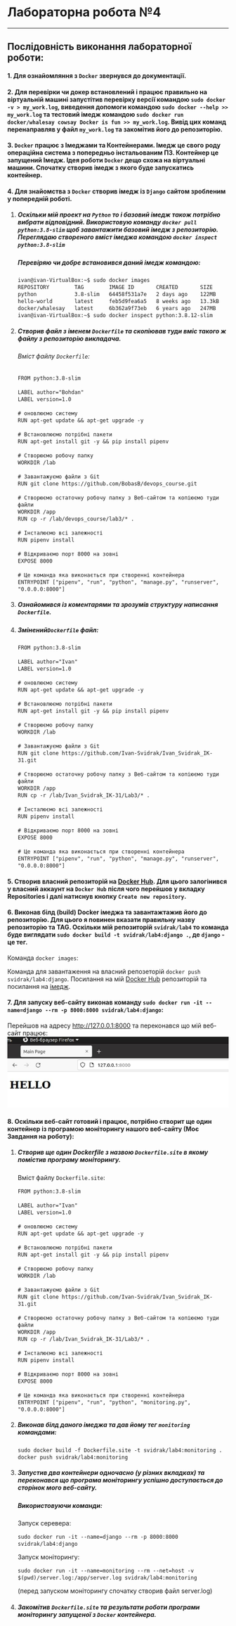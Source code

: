 # **Лабораторна робота №4**
---
## Послідовність виконання лабораторної роботи:
#### 1. Для ознайомляння з `Docker` звернувся до документації.
#### 2. Для перевірки чи докер встановлений і працює правильно на віртуальній машині запустітив перевірку версії командою `sudo docker -v > my_work.log`, виведення допомоги командою `sudo docker --help >> my_work.log` та тестовий імедж командою `sudo docker run docker/whalesay cowsay Docker is fun >> my_work.log`. Вивід цих команд перенаправляв у файл `my_work.log` та закомітив його до репозиторію.
#### 3. `Docker` працює з Імеджами та Контейнерами. Імедж це свого роду операційна система з попередньо інстальованим ПЗ. Контейнер це запущений Імедж. Ідея роботи `Docker` дещо схожа на віртуальні машини. Спочатку створив імедж з якого буде запускатись контейнер.
#### 4. Для знайомства з `Docker` створив імедж із `Django` сайтом зробленим у попередній роботі.
1. ##### Оскільки мій проект на `Python` то і базовий імедж також потрібно вибрати відповідний. Використовую команду `docker pull python:3.8-slim` щоб завантажити базовий імедж з репозиторію. Переглядаю створеного вміст імеджа командою `docker inspect python:3.8-slim`
    ##### Перевіряю чи добре встановився даний імедж командою:
    
    ```text
    ivan@ivan-VirtualBox:~$ sudo docker images
    REPOSITORY        TAG        IMAGE ID       CREATED       SIZE
    python            3.8-slim   64458f531a7e   2 days ago    122MB
    hello-world       latest     feb5d9fea6a5   8 weeks ago   13.3kB
    docker/whalesay   latest     6b362a9f73eb   6 years ago   247MB
    ivan@ivan-VirtualBox:~$ sudo docker inspect python:3.8.12-slim
 
    ```
2. ##### Створив файл з іменем `Dockerfile` та скопіював туди вміс такого ж файлу з репозиторію викладача.
    ###### Вміст файлу `Dockerfile`:
    ```text
    FROM python:3.8-slim
    
    LABEL author="Bohdan"
    LABEL version=1.0
    
    # оновлюємо систему
    RUN apt-get update && apt-get upgrade -y
    
    # Встановлюємо потрібні пакети
    RUN apt-get install git -y && pip install pipenv
    
    # Створюємо робочу папку
    WORKDIR /lab
    
    # Завантажуємо файли з Git
    RUN git clone https://github.com/BobasB/devops_course.git
    
    # Створюємо остаточну робочу папку з Веб-сайтом та копіюємо туди файли
    WORKDIR /app
    RUN cp -r /lab/devops_course/lab3/* .
    
    # Інсталюємо всі залежності
    RUN pipenv install
    
    # Відкриваємо порт 8000 на зовні
    EXPOSE 8000
    
    # Це команда яка виконається при створенні контейнера
    ENTRYPOINT ["pipenv", "run", "python", "manage.py", "runserver", "0.0.0.0:8000"]
    ```
3. ##### Ознайомився із коментарями та зрозумів структуру написання `Dockerfile`.
4. ##### Змінений`Dockerfile` файл:
    ```text
   FROM python:3.8-slim
   
   LABEL author="Ivan"
   LABEL version=1.0
   
   # оновлюємо систему
   RUN apt-get update && apt-get upgrade -y
   
   # Встановлюємо потрібні пакети
   RUN apt-get install git -y && pip install pipenv
   
   # Створюємо робочу папку
   WORKDIR /lab
   
   # Завантажуємо файли з Git
   RUN git clone https://github.com/Ivan-Svidrak/Ivan_Svidrak_IK-31.git
   
   # Створюємо остаточну робочу папку з Веб-сайтом та копіюємо туди файли
   WORKDIR /app
   RUN cp -r /lab/Ivan_Svidrak_IK-31/Lab3/* .
   
   # Інсталюємо всі залежності
   RUN pipenv install
   
   # Відкриваємо порт 8000 на зовні
   EXPOSE 8000
   
   # Це команда яка виконається при створенні контейнера
   ENTRYPOINT ["pipenv", "run", "python", "manage.py", "runserver", "0.0.0.0:8000"]
    ```
#### 5. Створив власний репозиторій на [Docker Hub](https://hub.docker.com/repository/docker/svidrak/lab4). Для цього залогінився у власний аккаунт на `Docker Hub` після чого перейшов у вкладку Repositories і далі натиснув кнопку `Create new repository`.
#### 6. Виконав білд (build) Docker імеджа та завантажтажив його до репозиторію. Для цього я повинен вказати правильну назву репозиторію та TAG. Оскільки мій репозиторій `svidrak/lab4` то команда буде виглядати `sudo docker build -t svidrak/lab4:django .`, де `django` - це тег.
Команда `docker images`:

Команда для завантаження на власний репозеторій `docker push svidrak/lab4:django`.
Посилання на мій [Docker Hub](https://hub.docker.com/r/svidrak/lab4) репозиторій та посилання на [імедж](https://hub.docker.com/layers/svidrak/lab4/django/images/sha256-c54ef561467bb676181b38344ba0156b1fe4c021dfff72731b7fc70086f5848b?context=explore).
#### 7. Для запуску веб-сайту виконав команду `sudo docker run -it --name=django --rm -p 8000:8000 svidrak/lab4:django`:

Перейшов на адресу http://127.0.0.1:8000 та переконався що мій веб-сайт працює:
![task_7](https://github.com/Ivan-Svidrak/Ivan_Svidrak_IK-31/blob/main/Lab4/main.png)
#### 8. Оскільки веб-сайт готовий і працює, потрібно створит ще один контейнер із програмою моніторингу нашого веб-сайту (Моє Завдання на роботу):
1. ##### Створив ще один Dockerfile з назвою `Dockerfile.site` в якому помістив програму моніторингу.
    Вміст файлу `Dockerfile.site`:
    ```text
   FROM python:3.8-slim
   
   LABEL author="Ivan"
   LABEL version=1.0
   
   # оновлюємо систему
   RUN apt-get update && apt-get upgrade -y
   
   # Встановлюємо потрібні пакети
   RUN apt-get install git -y && pip install pipenv
   
   # Створюємо робочу папку
   WORKDIR /lab
   
   # Завантажуємо файли з Git
   RUN git clone https://github.com/Ivan-Svidrak/Ivan_Svidrak_IK-31.git
   
   # Створюємо остаточну робочу папку з Веб-сайтом та копіюємо туди файли
   WORKDIR /app
   RUN cp -r /lab/Ivan_Svidrak_IK-31/Lab3/* .
   
   # Інсталюємо всі залежності
   RUN pipenv install
   
   # Відкриваємо порт 8000 на зовні
   EXPOSE 8000
   
   # Це команда яка виконається при створенні контейнера
   ENTRYPOINT ["pipenv", "run", "python", "monitoring.py", "0.0.0.0:8000"]
    ```
2. ##### Виконав білд даного імеджа та дав йому тег `monitoring` командами:
    ```text
    sudo docker build -f Dockerfile.site -t svidrak/lab4:monitoring .
    docker push svidrak/lab4:monitoring
    ```
3. ##### Запустив два контейнери одночасно (у різних вкладках) та переконався що програма моніторингу успішно доступається до сторінок мого веб-сайту.
    ##### Використовуючи команди:
    Запуск серевера:
    ```text
    sudo docker run -it --name=django --rm -p 8000:8000 svidrak/lab4:django
    ```
    Запуск моніторингу:
    ```text
    sudo docker run -it --name=monitoring --rm --net=host -v $(pwd)/server.log:/app/server.log svidrak/lab4:monitoring
    ```
    (перед запуском моніторингу спочатку створив файл server.log)
   
4. ##### Закомітив `Dockerfile.site` та результати роботи програми моніторингу запущеної з `Docker` контейнера.